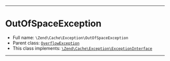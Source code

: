 ***

# OutOfSpaceException

* Full name: `\Zend\Cache\Exception\OutOfSpaceException`
* Parent class: [`OverflowException`](../../../OverflowException.md)
* This class implements:
  [`\Zend\Cache\Exception\ExceptionInterface`](./ExceptionInterface.md)

***

